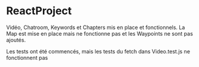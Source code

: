 # ReactProject

Vidéo, Chatroom, Keywords et Chapters mis en place et fonctionnels.
La Map est mise en place mais ne fonctionne pas et les Waypoints ne sont pas ajoutés.

Les tests ont été commencés, mais les tests du fetch dans Video.test.js ne fonctionnent pas
